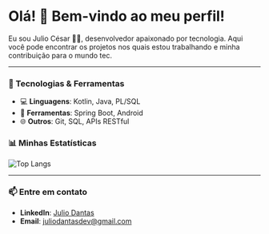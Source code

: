 # Olá! 👋 Bem-vindo ao meu perfil!

  Eu sou Julio César 👨‍💻, desenvolvedor apaixonado por tecnologia. Aqui você pode encontrar os projetos nos quais estou trabalhando e minha contribuição para o mundo tec.

---

### 🚀 Tecnologias & Ferramentas

- 💻 **Linguagens**:  Kotlin, Java, PL/SQL 
- 🔧 **Ferramentas**: Spring Boot, Android
- 🌐 **Outros**: Git, SQL, APIs RESTful  


### 📊 Minhas Estatísticas

![Top Langs](https://github-readme-stats.vercel.app/api/top-langs/?username=DantasJulio&layout=compact&theme=radical)

---

### 📫 Entre em contato

- **LinkedIn**: [Julio Dantas](https://www.linkedin.com/in/julio-dantas-0a9665109)  
- **Email**: juliodantasdev@gmail.com
